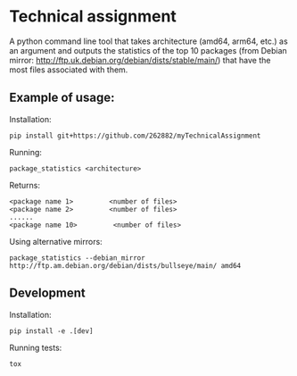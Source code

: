 # Technical assignment

A python command line tool that takes architecture (amd64, arm64, etc.) as an argument and outputs the statistics of the top 10 packages (from Debian mirror: http://ftp.uk.debian.org/debian/dists/stable/main/) that have the most files associated with them.

## Example of usage:

Installation:
```
pip install git+https://github.com/262882/myTechnicalAssignment
```

Running:
```
package_statistics <architecture>
```

Returns:
```
<package name 1>         <number of files>
<package name 2>         <number of files>
......
<package name 10>         <number of files>
```

Using alternative mirrors:
```
package_statistics --debian_mirror http://ftp.am.debian.org/debian/dists/bullseye/main/ amd64
```

## Development

Installation:
```
pip install -e .[dev]
```

Running tests:
```
tox
```
